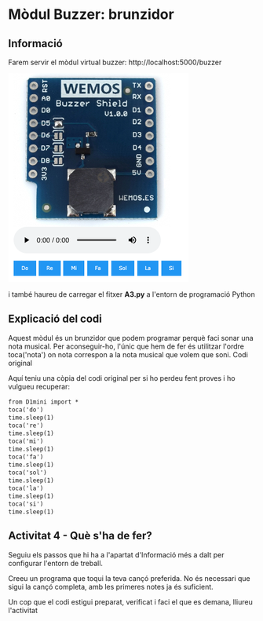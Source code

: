 # Mòdul Buzzer: brunzidor

## Informació

Farem servir el mòdul virtual buzzer: http://localhost:5000/buzzer

![](img/buzzer.png)

i també haureu de carregar el fitxer **A3.py** a l'entorn de programació Python

## Explicació del codi

Aquest mòdul és un brunzidor que podem programar perquè faci sonar una nota musical. Per aconseguir-ho, l'únic que hem de fer és utilitzar l'ordre toca('nota') on nota correspon a la nota musical que volem que soni.
Codi original

Aquí teniu una còpia del codi original per si ho perdeu fent proves i ho vulgueu recuperar:

~~~
from D1mini import *
toca('do')
time.sleep(1)
toca('re')
time.sleep(1)
toca('mi')
time.sleep(1)
toca('fa')
time.sleep(1)
toca('sol')
time.sleep(1)
toca('la')
time.sleep(1)
toca('si')
time.sleep(1)
~~~

## Activitat 4 - Què s'ha de fer?

Seguiu els passos que hi ha a l'apartat d'Informació més a dalt per configurar l'entorn de treball.

Creeu un programa que toqui la teva cançó preferida. No és necessari que sigui la cançó completa, amb les primeres notes ja és suficient.

Un cop que el codi estigui preparat, verificat i faci el que es demana, lliureu l'activitat

